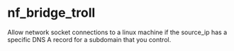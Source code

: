 # nf_bridge_troll
Allow network socket connections to a linux machine if the source_ip has a specific DNS A record for a subdomain that you control.
